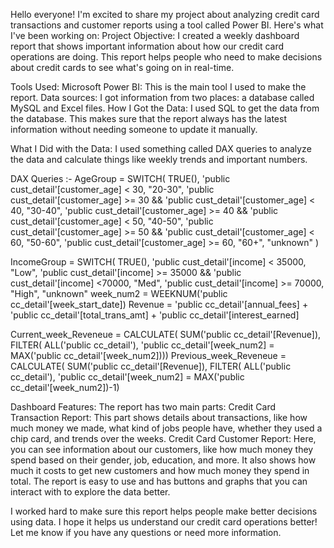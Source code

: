 Hello everyone!
I'm excited to share my project about analyzing credit card transactions and customer reports using a tool called Power BI.
Here's what I've been working on:
Project Objective: I created a weekly dashboard report that shows important information about how our credit card operations are doing. This report helps people who need to make decisions about credit cards to see what's going on in real-time.

Tools Used:
Microsoft Power BI: This is the main tool I used to make the report.
Data sources: I got information from two places: a database called MySQL and Excel files.
How I Got the Data: I used SQL to get the data from the database. This makes sure that the report always has the latest information without needing someone to update it manually.

What I Did with the Data: I used something called DAX queries to analyze the data and calculate things like weekly trends and important numbers.

DAX Queries :-
AgeGroup = SWITCH( TRUE(),
'public cust_detail'[customer_age] < 30, "20-30", 'public cust_detail'[customer_age] >= 30 && 'public cust_detail'[customer_age] < 40, "30-40", 'public cust_detail'[customer_age] >= 40 && 'public cust_detail'[customer_age] < 50, "40-50", 'public cust_detail'[customer_age] >= 50 && 'public cust_detail'[customer_age] < 60, "50-60", 'public cust_detail'[customer_age] >= 60, "60+", "unknown" )

IncomeGroup = SWITCH( TRUE(),
'public cust_detail'[income] < 35000, "Low", 'public cust_detail'[income] >= 35000 && 'public cust_detail'[income] <70000, "Med", 'public cust_detail'[income] >= 70000, "High", "unknown"
week_num2 = WEEKNUM('public cc_detail'[week_start_date])
Revenue = 'public cc_detail'[annual_fees] + 'public cc_detail'[total_trans_amt] + 'public cc_detail'[interest_earned]

Current_week_Reveneue = CALCULATE( SUM('public cc_detail'[Revenue]), FILTER( ALL('public cc_detail'), 'public cc_detail'[week_num2] = MAX('public cc_detail'[week_num2])))
Previous_week_Reveneue = CALCULATE( SUM('public cc_detail'[Revenue]), FILTER( ALL('public cc_detail'), 'public cc_detail'[week_num2] = MAX('public cc_detail'[week_num2])-1)

Dashboard Features: The report has two main parts:
Credit Card Transaction Report: This part shows details about transactions, like how much money we made, what kind of jobs people have, whether they used a chip card, and trends over the weeks.
Credit Card Customer Report: Here, you can see information about our customers, like how much money they spend based on their gender, job, education, and more. It also shows how much it costs to get new customers and how much money they spend in total.
The report is easy to use and has buttons and graphs that you can interact with to explore the data better.

I worked hard to make sure this report helps people make better decisions using data. I hope it helps us understand our credit card operations better! Let me know if you have any questions or need more information.


